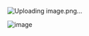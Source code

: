 ![Uploading image.png…]()

![image](https://github.com/aliilman/SeleniumProject/assets/55908667/76aa405b-f1d0-416f-b275-8d899b5d943c)
